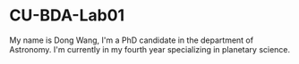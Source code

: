 # CU-BDA-Lab01


My name is Dong Wang, I'm a PhD candidate in the department of Astronomy. I'm currently in my fourth year specializing in planetary science.  


